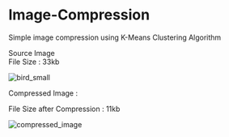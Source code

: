 # Image-Compression
Simple image compression using K-Means Clustering Algorithm
  
  
  Source Image  
  File Size : 33kb
  
  ![bird_small](https://github.com/user-attachments/assets/4f8f0bc7-ffdb-4f24-b9f8-7cd7b66dde04)

  
  Compressed Image : 
  
  File Size after Compression : 11kb

  
  ![compressed_image](https://github.com/user-attachments/assets/66d8f29b-9f15-4a61-bd00-c12c5fa7e03b)
